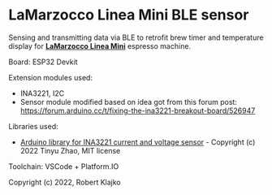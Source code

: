 # LaMarzocco Linea Mini BLE sensor
Sensing and transmitting data via BLE to retrofit brew timer and temperature display for **[LaMarzocco Linea Mini](https://international.lamarzocco.com/en/machine/linea-mini/)** espresso machine.

Board: ESP32 Devkit

Extension modules used:
- INA3221, I2C
- Sensor module modified based on idea got from this forum post: https://forum.arduino.cc/t/fixing-the-ina3221-breakout-board/526947

Libraries used:
- [Arduino library for INA3221 current and voltage sensor](https://github.com/Tinyu-Zhao/INA3221) - Copyright (c) 2022 Tinyu Zhao, MIT license


Toolchain: VSCode + Platform.IO

Copyright (c) 2022, Robert Klajko
